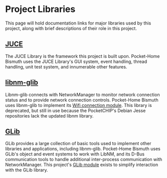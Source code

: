 # Project Libraries
This page will hold documentation links for major libraries used by this project, along with brief descriptions of their role in this project.

## [JUCE](https://docs.juce.com/master/index.html)
The JUCE Library is the framework this project is built upon. Pocket-Home Bismuth uses the JUCE Library's GUI system, event handling, thread handling, unit test system, and innumerable other features.

## [libnm-glib](https://developer.gnome.org/libnm-glib/stable/)
Libnm-glib connects with NetworkManager to monitor network connection status and to provide network connection controls. Pocket-Home Bismuth uses libnm-glib to implement its [Wifi connection module](./modules/Wifi.md). This library is deprecated, but still in use because the PocketCHIP's Debian Jesse repositories lack the updated libnm library.

## [GLib](https://developer.gnome.org/glib/)
GLib provides a large collection of basic tools used to implement other libraries and applications, including libnm-glib. Pocket-Home Bismuth uses GLib's object and event systems to work with LibNM, and its D-Bus communication tools to handle additional inter-process communication with NetworkManager. This project's [GLib module](./modules/GLib.md) exists to simplify interaction with the GLib library.

